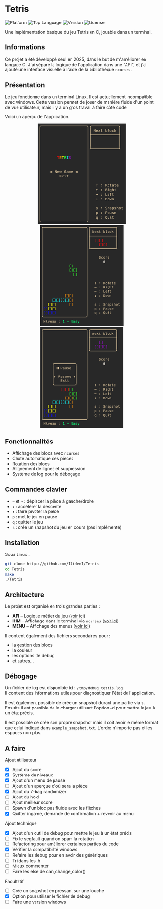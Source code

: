 # Tetris

![Platform](https://img.shields.io/badge/platform-Linux-blue)
![Top Language](https://img.shields.io/github/languages/top/IAidenI/Tetris)
![Version](https://img.shields.io/badge/version-0.1-yellow)
![License](https://img.shields.io/badge/license-MIT-green)

Une implémentation basique du jeu Tetris en C, jouable dans un terminal.

## Informations

Ce projet a été développé seul en 2025, dans le but de m'améliorer en langage C. J'ai séparé la logique de l'application dans une "API", et j'ai ajouté une interface visuelle à l'aide de la bibliothèque `ncurses`.

## Présentation

Le jeu fonctionne dans un terminal Linux. Il est actuellement incompatible avec windows. Cette version permet de jouer de manière fluide d'un point de vue utilisateur, mais il y a un gros travail à faire côté code.

Voici un aperçu de l'application.

<p align=center>
  <img src="./docs/HomePage.png" alt="Page d'accueil" height="330">
  <img src="./docs/GameExemple.png" alt="Exemple de jeu" height="330">
  <img src="./docs/Pause.png" alt="Exemple de jeu" height="330">
</p>

## Fonctionnalités

- Affichage des blocs avec `ncurses`
- Chute automatique des pièces
- Rotation des blocs
- Alignement de lignes et suppression
- Système de log pour le débogage

## Commandes clavier

- `←` et `→` : déplacer la pièce à gauche/droite
- `↓` : accélérer la descente
- `↑` : faire pivoter la pièce
- `p` : met le jeu en pause
- `q` : quitter le jeu
- `s` : crée un snapshot du jeu en cours (pas implémenté)

## Installation

Sous Linux :

```bash
git clone https://github.com/IAidenI/Tetris
cd Tetris
make
./Tetris
```

## Architecture

Le projet est organisé en trois grandes parties :
- **API** – Logique métier du jeu ([voir ici](https://github.com/IAidenI/Tetris/tree/main/sources/game.c))
- **IHM** – Affichage dans le terminal via `ncurses` ([voir ici](https://github.com/IAidenI/Tetris/tree/main/sources/ihm.c))
- **MENU** – Affichage des menus ([voir ici](https://github.com/IAidenI/Tetris/tree/main/sources/menu.c))

Il contient également des fichiers secondaires pour :
- la gestion des blocs
- la couleur
- les options de debug
- et autres...

## Débogage

Un fichier de log est disponible ici : `/tmp/debug_tetris.log`  
Il contient des informations utiles pour diagnostiquer l'état de l'application.

Il est également possible de crée un snapshot durant une partie via `s`. Ensuite il est possible de le charger utilisant l'option -d <fichier> pour mettre le jeu à un état précis.

Il est possible de crée son propre snapshot mais il doit avoir le même format que celui indiqué dans `example_snapshot.txt`. L'ordre n'importe pas et les espaces non plus.


## A faire

Ajout utilisateur
- [X] Ajout du score
- [X] Système de niveaux
- [X] Ajout d'un menu de pause
- [ ] Ajout d'un aperçue d'où sera la pièce
- [X] Ajout du 7-bag randomizer
- [ ] Ajout du hold
- [ ] Ajout meilleur score
- [ ] Spawn d'un bloc pas fluide avec les flèches
- [X] Quitter ingame, demande de confirmation + revenir au menu

Ajout technique
- [X] Ajout d'un outil de debug pour mettre le jeu à un état précis
- [ ] Fix le segfault quand on spam la rotation
- [ ] Refactoring pour améliorer certaines parties du code
- [X] Vérifier la compatibilité windows
- [ ] Refaire les debug pour en avoir des génériques
- [ ] Tri dans les .h
- [ ] Mieux commenter
- [ ] Faire les else de can_change_color()

Facultatif
- [ ] Crée un snapshot en pressant sur une touche
- [X] Option pour utiliser le fichier de debug
- [ ] Faire une version windows